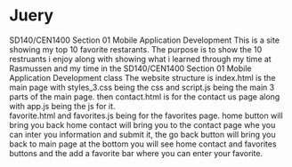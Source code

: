 # Juery
SD140/CEN1400 Section 01 Mobile Application Development
This is a site showing my top 10 favorite restarants. The purpose is to show the 10 restruants i enjoy along with showing what i learned through my time at Rasmussen and my time in the SD140/CEN1400 Section 01 Mobile Application Development class
The website structure is index.html is the main page with styles_3.css being the css and script.js being the main 3 parts of the main page.  then contact.html is for the contact us page along with app.js being the js for it.  
favorite.html and favorites.js being for the favorites page.
home button will bring you back home
contact will bring you to the contact page whe you can inter you information and submit it, the go back button will bring you back to main page
at the bottom you will see home contact and favorites buttons and the add a favorite bar where you can enter your favorite.
